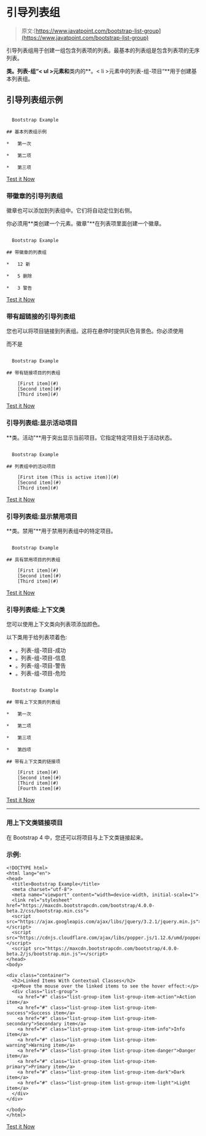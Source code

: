 # 引导列表组

> 原文:[https://www.javatpoint.com/bootstrap-list-group](https://www.javatpoint.com/bootstrap-list-group)

引导列表组用于创建一组包含列表项的列表。最基本的列表组是包含列表项的无序列表。

**类。列表-组“< ul >元素和**类内的**。< li >元素中的列表-组-项目“**用于创建基本列表组。

## 引导列表组示例

```

  Bootstrap Example

## 基本列表组示例

*   第一次

*   第二项

*   第三项

```

[Test it Now](https://www.javatpoint.com/oprweb/test.jsp?filename=bootstraplistgroup1)

### 带徽章的引导列表组

徽章也可以添加到列表组中。它们将自动定位到右侧。

你必须用**类创建一个元素。徽章"**在列表项里面创建一个徽章。

```

  Bootstrap Example

## 带徽章的列表组

*   12 新

*   5 删除

*   3 警告

```

[Test it Now](https://www.javatpoint.com/oprweb/test.jsp?filename=bootstraplistgroup2)

### 带有超链接的引导列表组

您也可以将项目链接到列表组。这将在悬停时提供灰色背景色。你必须使用

而不是

```

  Bootstrap Example

## 带有链接项目的列表组

    [First item](#)
    [Second item](#)
    [Third item](#)

```

[Test it Now](https://www.javatpoint.com/oprweb/test.jsp?filename=bootstraplistgroup3)

### 引导列表组:显示活动项目

**类。活动"**用于突出显示当前项目。它指定特定项目处于活动状态。

```

  Bootstrap Example

## 列表组中的活动项目

    [First item (This is active item)](#)
    [Second item](#)
    [Third item](#)

```

[Test it Now](https://www.javatpoint.com/oprweb/test.jsp?filename=bootstraplistgroup4)

### 引导列表组:显示禁用项目

**类。禁用"**用于禁用列表组中的特定项目。

```

  Bootstrap Example

## 具有禁用项目的列表组

    [First item](#)
    [Second item](#)
    [Third item](#)

```

[Test it Now](https://www.javatpoint.com/oprweb/test.jsp?filename=bootstraplistgroup5)

### 引导列表组:上下文类

您可以使用上下文类向列表项添加颜色。

以下类用于给列表项着色:

*   。列表-组-项目-成功
*   。列表-组-项目-信息
*   。列表-组-项目-警告
*   。列表-组-项目-危险

```

  Bootstrap Example

## 带有上下文类的列表组

*   第一次

*   第二项

*   第三项

*   第四项

## 带有上下文类的链接项

    [First item](#)
    [Second item](#)
    [Third item](#)
    [Fourth item](#)

```

[Test it Now](https://www.javatpoint.com/oprweb/test.jsp?filename=bootstraplistgroup6)

* * *

### 用上下文类链接项目

在 Bootstrap 4 中，您还可以将项目与上下文类链接起来。

### 示例:

```
<!DOCTYPE html>
<html lang="en">
<head>
  <title>Bootstrap Example</title>
  <meta charset="utf-8">
  <meta name="viewport" content="width=device-width, initial-scale=1">
  <link rel="stylesheet" href="https://maxcdn.bootstrapcdn.com/bootstrap/4.0.0-beta.2/css/bootstrap.min.css">
  <script src="https://ajax.googleapis.com/ajax/libs/jquery/3.2.1/jquery.min.js"></script>
  <script src="https://cdnjs.cloudflare.com/ajax/libs/popper.js/1.12.6/umd/popper.min.js"></script>
  <script src="https://maxcdn.bootstrapcdn.com/bootstrap/4.0.0-beta.2/js/bootstrap.min.js"></script>
</head>
<body>

<div class="container">
  <h2>Linked Items With Contextual Classes</h2>
  <p>Move the mouse over the linked items to see the hover effect:</p>
  <div class="list-group">
    <a href="#" class="list-group-item list-group-item-action">Action item</a>
    <a href="#" class="list-group-item list-group-item-success">Success item</a>
    <a href="#" class="list-group-item list-group-item-secondary">Secondary item</a>
    <a href="#" class="list-group-item list-group-item-info">Info item</a>
    <a href="#" class="list-group-item list-group-item-warning">Warning item</a>
    <a href="#" class="list-group-item list-group-item-danger">Danger item</a>
    <a href="#" class="list-group-item list-group-item-primary">Primary item</a>
    <a href="#" class="list-group-item list-group-item-dark">Dark item</a>
    <a href="#" class="list-group-item list-group-item-light">Light item</a>
  </div>
</div>

</body>
</html>

```

[Test it Now](https://www.javatpoint.com/oprweb/test.jsp?filename=bootstrap4listgroup)